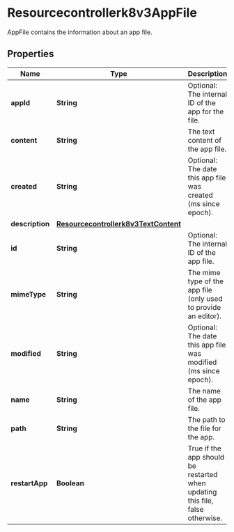 

# Resourcecontrollerk8v3AppFile

AppFile contains the information about an app file.

## Properties

| Name | Type | Description | Notes |
|------------ | ------------- | ------------- | -------------|
|**appId** | **String** | Optional: The internal ID of the app for the file. |  [optional] |
|**content** | **String** | The text content of the app file. |  [optional] |
|**created** | **String** | Optional: The date this app file was created (ms since epoch). |  [optional] |
|**description** | [**Resourcecontrollerk8v3TextContent**](Resourcecontrollerk8v3TextContent.md) |  |  [optional] |
|**id** | **String** | Optional: The internal ID of the app file. |  [optional] |
|**mimeType** | **String** | The mime type of the app file (only used to provide an editor). |  [optional] |
|**modified** | **String** | Optional: The date this app file was modified (ms since epoch). |  [optional] |
|**name** | **String** | The name of the app file. |  [optional] |
|**path** | **String** | The path to the file for the app. |  [optional] |
|**restartApp** | **Boolean** | True if the app should be restarted when updating this file, false otherwise. |  [optional] |



